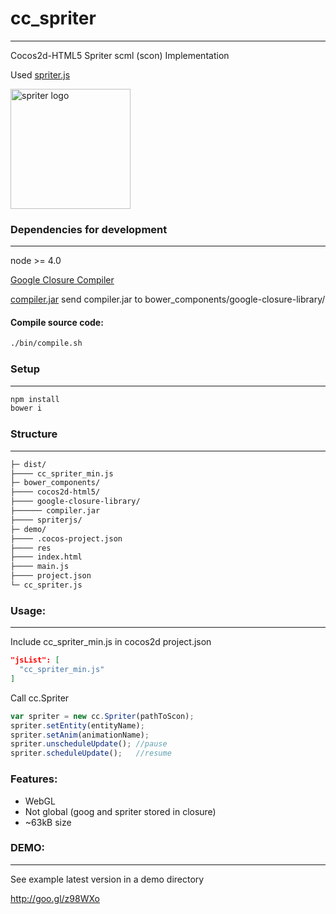 # cc_spriter
----------
Cocos2d-HTML5 Spriter scml (scon) Implementation 

Used [spriter.js](https://github.com/flyover/spriter.js)

<a href="http://www.brashmonkey.com/">
  <img title="spriter logo" src="https://pbs.twimg.com/profile_images/2556942741/yxn4f63yjqc74hyf2ylb.png" width="192">
</a>

### Dependencies for development
----------
node >= 4.0

[Google Closure Compiler](https://developers.google.com/closure/compiler/)

[compiler.jar](http://dl.google.com/closure-compiler/compiler-latest.zip) send compiler.jar to bower_components/google-closure-library/ 

#### Compile source code:
```sh
./bin/compile.sh
```

### Setup
----------
```sh
npm install
bower i
```

### Structure
----------

```sh
├─ dist/
├──── cc_spriter_min.js
├─ bower_components/
├──── cocos2d-html5/
├──── google-closure-library/
├────── compiler.jar
├──── spriterjs/
├─ demo/
├──── .cocos-project.json
├──── res
├──── index.html
├──── main.js
├──── project.json
└─ cc_spriter.js
```

### Usage:
----------

Include cc_spriter_min.js in cocos2d project.json
```json
"jsList": [
  "cc_spriter_min.js"
]
```  

Call cc.Spriter
```js
var spriter = new cc.Spriter(pathToScon);
spriter.setEntity(entityName);
spriter.setAnim(animationName);
spriter.unscheduleUpdate(); //pause
spriter.scheduleUpdate();   //resume
```

### Features:
* WebGL
* Not global (goog and spriter stored in closure)
* ~63kB size

### DEMO:
----------
See example latest version in a demo directory

http://goo.gl/z98WXo
